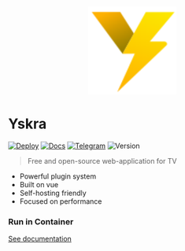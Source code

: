 <p align="center">
    <img width="180" src="public/logo.svg" alt="Yskra logo">
</p>


# Yskra

[![Deploy](https://github.com/Yskra/yskra/actions/workflows/mian.yml/badge.svg)](https://github.com/Yskra/yskra/actions/workflows/mian.yml)
[![Docs](https://img.shields.io/badge/read-docs-blue)](https://docs.yskra.app/)
[![Telegram](https://img.shields.io/badge/Telegram-2CA5E0?style=for-the-badge&logo=telegram&logoColor=white)](https://t.me/YskraChat)
![Version](https://img.shields.io/github/package-json/v/Yskra/yskra)


> Free and open-source web-application for TV

- Powerful plugin system
- Built on vue
- Self-hosting friendly
- Focused on performance


### Run in Container

[See documentation](https://docs.yskra.app/guide/general/installation#container)
